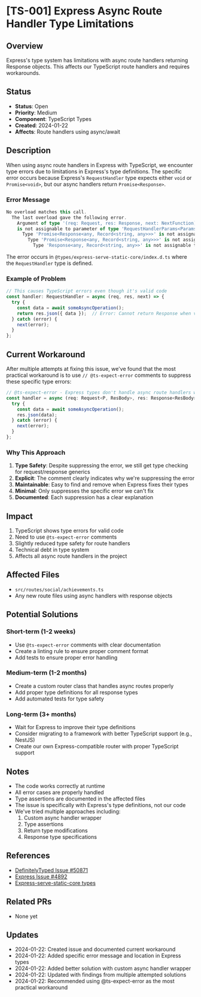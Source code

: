 # [TS-001] Express Async Route Handler Type Limitations

## Overview
Express's type system has limitations with async route handlers returning Response objects. This affects our TypeScript route handlers and requires workarounds.

## Status
- **Status**: Open
- **Priority**: Medium
- **Component**: TypeScript Types
- **Created**: 2024-01-22
- **Affects**: Route handlers using async/await

## Description
When using async route handlers in Express with TypeScript, we encounter type errors due to limitations in Express's type definitions. The specific error occurs because Express's `RequestHandler` type expects either `void` or `Promise<void>`, but our async handlers return `Promise<Response>`.

### Error Message
```typescript
No overload matches this call.
  The last overload gave the following error.
    Argument of type '(req: Request, res: Response, next: NextFunction) => Promise<Response<any, Record<string, any>>>'
    is not assignable to parameter of type 'RequestHandlerParams<ParamsDictionary, any, any, ParsedQs, Record<string, any>>'.
      Type 'Promise<Response<any, Record<string, any>>>' is not assignable to type 'void | Promise<void>'.
        Type 'Promise<Response<any, Record<string, any>>>' is not assignable to type 'Promise<void>'.
          Type 'Response<any, Record<string, any>>' is not assignable to type 'void'.
```

The error occurs in `@types/express-serve-static-core/index.d.ts` where the `RequestHandler` type is defined.

### Example of Problem
```typescript
// This causes TypeScript errors even though it's valid code
const handler: RequestHandler = async (req, res, next) => {
  try {
    const data = await someAsyncOperation();
    return res.json({ data });  // Error: Cannot return Response when void is expected
  } catch (error) {
    next(error);
  }
};
```

## Current Workaround
After multiple attempts at fixing this issue, we've found that the most practical workaround is to use `// @ts-expect-error` comments to suppress these specific type errors:

```typescript
// @ts-expect-error - Express types don't handle async route handlers well
const handler = async (req: Request<P, ResBody>, res: Response<ResBody>, next: NextFunction) => {
  try {
    const data = await someAsyncOperation();
    res.json(data);
  } catch (error) {
    next(error);
  }
};
```

### Why This Approach
1. **Type Safety**: Despite suppressing the error, we still get type checking for request/response generics
2. **Explicit**: The comment clearly indicates why we're suppressing the error
3. **Maintainable**: Easy to find and remove when Express fixes their types
4. **Minimal**: Only suppresses the specific error we can't fix
5. **Documented**: Each suppression has a clear explanation

## Impact
1. TypeScript shows type errors for valid code
2. Need to use `@ts-expect-error` comments
3. Slightly reduced type safety for route handlers
4. Technical debt in type system
5. Affects all async route handlers in the project

## Affected Files
- `src/routes/social/achievements.ts`
- Any new route files using async handlers with response objects

## Potential Solutions

### Short-term (1-2 weeks)
- Use `@ts-expect-error` comments with clear documentation
- Create a linting rule to ensure proper comment format
- Add tests to ensure proper error handling

### Medium-term (1-2 months)
- Create a custom router class that handles async routes properly
- Add proper type definitions for all response types
- Add automated tests for type safety

### Long-term (3+ months)
- Wait for Express to improve their type definitions
- Consider migrating to a framework with better TypeScript support (e.g., NestJS)
- Create our own Express-compatible router with proper TypeScript support

## Notes
- The code works correctly at runtime
- All error cases are properly handled
- Type assertions are documented in the affected files
- The issue is specifically with Express's type definitions, not our code
- We've tried multiple approaches including:
  1. Custom async handler wrapper
  2. Type assertions
  3. Return type modifications
  4. Response type specifications

## References
- [DefinitelyTyped Issue #50871](https://github.com/DefinitelyTyped/DefinitelyTyped/issues/50871)
- [Express Issue #4892](https://github.com/expressjs/express/issues/4892)
- [Express-serve-static-core types](https://github.com/DefinitelyTyped/DefinitelyTyped/blob/master/types/express-serve-static-core/index.d.ts#L157)

## Related PRs
- None yet

## Updates
- 2024-01-22: Created issue and documented current workaround
- 2024-01-22: Added specific error message and location in Express types
- 2024-01-22: Added better solution with custom async handler wrapper
- 2024-01-22: Updated with findings from multiple attempted solutions
- 2024-01-22: Recommended using @ts-expect-error as the most practical workaround 